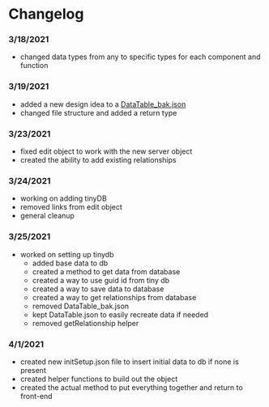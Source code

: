 # Changelog
### 3/18/2021
- changed data types from any to specific types for each component and function

### 3/19/2021
- added a new design idea to a [DataTable_bak.json](server/src/DataTable_bak.json)
- changed file structure and added a return type

### 3/23/2021
- fixed edit object to work with the new server object
- created the ability to add existing relationships

### 3/24/2021
- working on adding tinyDB
- removed links from edit object
- general cleanup

### 3/25/2021
- worked on setting up tinydb
  - added base data to db
  - created a method to get data from database
  - created a way to use guid id from tiny db
  - created a way to save data to database
  - created a way to get relationships from database
  - removed DataTable_bak.json
  - kept DataTable.json to easily recreate data if needed
  - removed getRelationship helper
  
### 4/1/2021
- created new initSetup.json file to insert initial data to db if none is present
- created helper functions to build out the object
- created the actual method to put everything together and return to front-end
  
